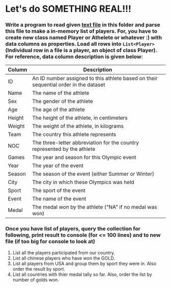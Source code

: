 # Let's do SOMETHING REAL!!! 

### Write a program to read given [text file](https://github.com/binbsr/.NETClassesCotiviti/blob/master/BishnuRawal/Homework/Nov22_Excercise/Olympics_Athelete_Events.txt) in this folder and parse this file to make a in-memory list of players. For, you have to create new class named Player or Athelete or whatever :) with data columns as properties. Load all rows into `List<Player>` (Individual row in a file is a player, an object of class Player). For reference, data column description is given below:

| Column | Description|
|--------|------------|
|ID       | An ID number assigned to this athlete based on their sequential order in the dataset |
|Name|The name of the athlete|
|Sex|The gender of the athlete|
|Age|The age of the athlete|
|Height|The height of the athlete, in centimeters|
|Weight|The weight of the athlete, in kilograms|
|Team|The country this athlete represents|
|NOC|The three-letter abbreviation for the country represented by the athlete|
|Games|The year and season for this Olympic event|
|Year|The year of the event|
|Season|The season of the event (either Summer or Winter)|
|City|The city in which these Olympics was held|
|Sport|The sport of the event|
|Event|The name of the event|
|Medal|The medal won by the athlete ("NA" if no medal was won)|

### Once you have list of players, query the collection for following, print result to console (for <= 100 lines) and to new file (if too big for console to look at)
1. List all the players participated from our country.
1. List all chinese players who have won the GOLD.
1. List all players from USA and group them by sport they were in. Also order the result by sport.
1. List all countries with thier medal tally so far. Also, order the list by number of golds won.
